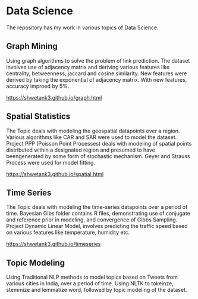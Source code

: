 # Data Science
The repository has my work in various topics of Data Science.

## Graph Mining
Using graph algorithms to solve the problem of link prediction. The dataset involves use of adjacency matrix and deriving various features like centrality, betweenness, jaccard and cosine similarity.
New features were derived by taking the exponential of adjacency matrix. With new features, accuracy improed by 5%.

https://shwetank3.github.io/graph.html

## Spatial Statistics
The Topic deals with modeling the geospatial datapoints over a region. Various algorithms like CAR and SAR were used to model the dataset. 
Project PPP (Poisson Point Processes) deals with modeling of spatial points distributed within a designated region and presumed to have beengenerated by some form of stochastic mechanism.
Geyer and Strauss Process were used for model fitting.

https://shwetank3.github.io/spatial.html

## Time Series
The Topic deals with modeling the time-series datapoints over a period of time. 
Bayesian Gibs folder contains R files, demonstrating use of conjugate and reference prior in modeling, and convergence of Gibbs Sampling. 
Project Dynamic Linear Model, involves predicting the traffic speed based on various features like temperature, humidity etc.

https://shwetank3.github.io/timeseries

## Topic Modeling
Using Traditional NLP methods to model topics based on Tweets from various cities in India, over a period of time.
Using NLTK to tokeinze, stemmize and lemmatize word, followed by topic modeling of the dataset.



